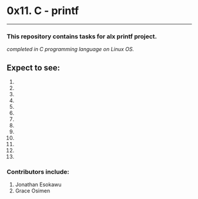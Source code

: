 # 0x11. C - printf
---
### This repository contains tasks for alx printf project.

_completed in C programming language on Linux OS._

## Expect to see:

1.
2.
3.
4.
5.
6.
7.
8.
9.
10.
11.
12.
13.

### Contributors include:
1. Jonathan Esokawu
2. Grace Osimen
